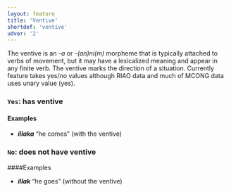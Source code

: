 ```yaml
---
layout: feature
title: 'Ventive'
shortdef: 'ventive'
udver: '2'
---
```


The ventive is an _-a_ or _-(an)ni(m)_ morpheme that is typically attached to verbs of movement, but it may have a lexicalized meaning and appear in any finite verb. The ventive marks the direction of a situation. Currently feature takes yes/no values although RIAO data and much of MCONG data uses unary value (yes).

### <a name="Yes">`Yes`</a>: has ventive

#### Examples

* _<b>illaka</b>_ “he comes” (with the ventive)

### <a name="No">`No`</a>: does not have ventive
####Examples
* _<b>illak</b>_ “he goes” (without the ventive)
<!-- Interlanguage links updated Po 6. listopadu 2023, 21:42:11 CET -->
